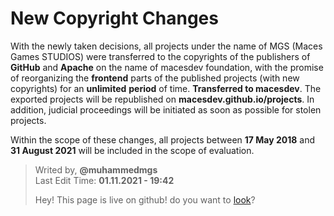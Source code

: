 # New Copyright Changes

With the newly taken decisions, all projects under the name of MGS (Maces Games STUDIOS) were transferred to the copyrights of the publishers of **GitHub** and **Apache** on the name of macesdev foundation, with the promise of reorganizing the **frontend** parts of the published projects (with new copyrights) for an **unlimited** **period** of time. **Transferred to macesdev**. The exported projects will be republished on **macesdev.github.io/projects**. In addition, judicial proceedings will be initiated as soon as possible for stolen projects.

Within the scope of these changes, all projects between **17 May 2018** and **31 August 2021** will be included in the scope of evaluation.

> Writed by, **@muhammedmgs** </br>
> Last Edit Time: **01.11.2021 - 19:42**
> 
> Hey! This page is live on github! do you want to [look](https://github.com/macesdev/macesdev.github.io)?